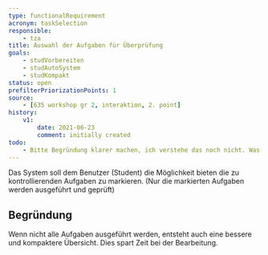 ```yaml
---
type: functionalRequirement
acronym: taskSelection
responsible:
    - tza
title: Auswahl der Aufgaben für Überprüfung
goals:
    - studVorbereiten
    - studAutoSystem
    - studKompakt
status: open
prefilterPriorizationPoints: 1
source:
    - [635 workshop gr 2, interaktion, 2. point]
history:
    v1:
        date: 2021-06-23
        comment: initially created
todo:
    - Bitte Begründung klarer machen, ich verstehe das noch nicht. Was hat der Student davon, dass eine Aufgabe noch nicht kontrolliert wird, obwohl er/sie als fertig gepusht hat?
---
```


Das System soll dem Benutzer (Student) die Möglichkeit bieten die zu kontrollierenden Aufgaben zu markieren.
(Nur die markierten Aufgaben werden ausgeführt und geprüft)

## Begründung

Wenn nicht alle Aufgaben ausgeführt werden, entsteht auch eine bessere und kompaktere Übersicht.
Dies spart Zeit bei der Bearbeitung.
